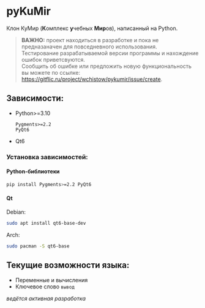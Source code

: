 # pyKuMir

Клон КуМир (**К**омплекс **у**чебных **Мир**ов), написанный на Python.

> **ВАЖНО:** проект находиться в разработке и пока не предназаначен для повседневного использования.\
> Тестирование разрабатываемой версии программы и нахождение ошибок приветсвуются.\
> Сообщить об ошибке или предложить новую функциональность вы можете по ссылке: <https://gitflic.ru/project/wchistow/pykumir/issue/create>.

## Зависимости:

 + Python>=3.10
   ```
   Pygments>=2.2
   PyQt6
   ```
 + Qt6

### Установка зависимостей:

#### Python-библиотеки

```sh
pip install Pygments>=2.2 PyQt6
```

#### Qt

Debian:
```sh
sudo apt install qt6-base-dev
```
Arch:
```sh
sudo pacman -S qt6-base
```

## Текущие возможности языка:

 + Переменные и вычисления
 + Ключевое слово `вывод`

*ведётся активная разработка*
